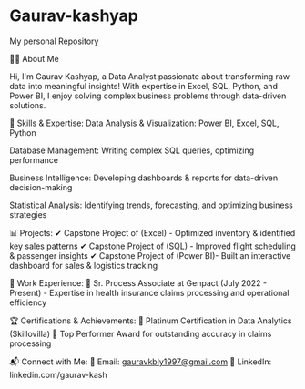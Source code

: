 # Gaurav-kashyap
My personal Repository

👨‍💻 About Me

Hi, I'm Gaurav Kashyap, a Data Analyst passionate about transforming raw data into meaningful insights! With expertise in Excel, SQL, Python, and Power BI, I enjoy solving complex business problems through data-driven solutions.

🎯 Skills & Expertise:
Data Analysis & Visualization: Power BI, Excel, SQL, Python

Database Management: Writing complex SQL queries, optimizing performance

Business Intelligence: Developing dashboards & reports for data-driven decision-making

Statistical Analysis: Identifying trends, forecasting, and optimizing business strategies

📊 Projects:
✔ Capstone Project of (Excel) - Optimized inventory & identified key sales patterns
✔ Capstone Project of (SQL) - Improved flight scheduling & passenger insights
✔ Capstone Project of (Power BI)- Built an interactive dashboard for sales & logistics tracking

💼 Work Experience:
🔹 Sr. Process Associate at Genpact (July 2022 - Present) - Expertise in health insurance claims processing and operational efficiency

🏆 Certifications & Achievements:
🏅 Platinum Certification in Data Analytics (Skillovilla)
🏅 Top Performer Award for outstanding accuracy in claims processing

📬 Connect with Me:
📧 Email: gauravkbly1997@gmail.com
🔗 LinkedIn: linkedin.com/gaurav-kash
